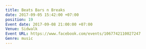 ```yaml
---
title: Beats Bars n Breaks
date: 2017-09-05 15:42:00 +07:00
position: 19
Event date: 2017-09-08 21:00:00 +07:00
Venue: Sidwalk
Event URL: https://www.facebook.com/events/1067742110027247
Genre: music
---
```


